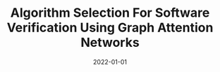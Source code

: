 ---
title: "Algorithm Selection For Software Verification Using Graph Attention Networks"
date: 2022-01-01
venue: ""
paperurl: 
authors: "Will Leeson and Matthew B Dwyer"
---